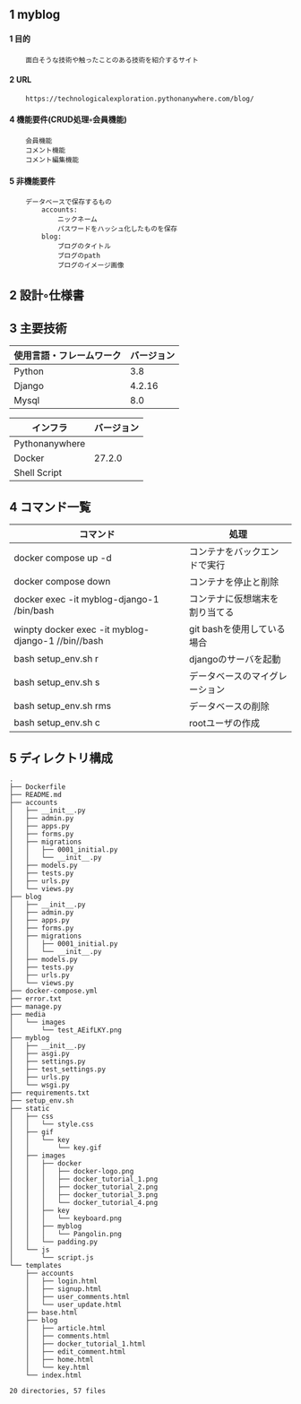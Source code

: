 ## 1 myblog
#### 1 目的
        面白そうな技術や触ったことのある技術を紹介するサイト
#### 2 URL
        https://technologicalexploration.pythonanywhere.com/blog/

#### 4 機能要件(CRUD処理◦会員機能)
        会員機能
        コメント機能
        コメント編集機能

#### 5 非機能要件
        データベースで保存するもの
            accounts:
                ニックネーム
                パスワードをハッシュ化したものを保存
            blog:
                ブログのタイトル
                ブログのpath
                ブログのイメージ画像

## 2 設計◦仕様書

## 3 主要技術
|使用言語・フレームワーク|バージョン|
|------------------------|----------|
|Python                  | 3.8      |
|Django                  | 4.2.16   |
|Mysql                   | 8.0      |


|インフラ       |バージョン     |
|---------------|---------------|
|Pythonanywhere |               |
|Docker         |27.2.0         |
|Shell Script   |               |

## 4 コマンド一覧

|コマンド                                   | 処理                          |
|------------------------------------------|-------------------------------|
|docker compose up -d                      |コンテナをバックエンドで実行   |
|docker compose down                       |コンテナを停止と削除           |
|docker exec -it myblog-django-1 /bin/bash |コンテナに仮想端末を割り当てる |
|winpty docker exec -it myblog-django-1 //bin//bash |git bashを使用している場合     |
|bash setup_env.sh r                       |djangoのサーバを起動           |
|bash setup_env.sh s                       |データベースのマイグレーション            |
|bash setup_env.sh rms                       |データベースの削除            |
|bash setup_env.sh c                       |rootユーザの作成           |

## 5 ディレクトリ構成

```
.
├── Dockerfile
├── README.md
├── accounts
│   ├── __init__.py
│   ├── admin.py
│   ├── apps.py
│   ├── forms.py
│   ├── migrations
│   │   ├── 0001_initial.py
│   │   └── __init__.py
│   ├── models.py
│   ├── tests.py
│   ├── urls.py
│   └── views.py
├── blog
│   ├── __init__.py
│   ├── admin.py
│   ├── apps.py
│   ├── forms.py
│   ├── migrations
│   │   ├── 0001_initial.py
│   │   └── __init__.py
│   ├── models.py
│   ├── tests.py
│   ├── urls.py
│   └── views.py
├── docker-compose.yml
├── error.txt
├── manage.py
├── media
│   └── images
│       └── test_AEifLKY.png
├── myblog
│   ├── __init__.py
│   ├── asgi.py
│   ├── settings.py
│   ├── test_settings.py
│   ├── urls.py
│   └── wsgi.py
├── requirements.txt
├── setup_env.sh
├── static
│   ├── css
│   │   └── style.css
│   ├── gif
│   │   └── key
│   │       └── key.gif
│   ├── images
│   │   ├── docker
│   │   │   ├── docker-logo.png
│   │   │   ├── docker_tutorial_1.png
│   │   │   ├── docker_tutorial_2.png
│   │   │   ├── docker_tutorial_3.png
│   │   │   └── docker_tutorial_4.png
│   │   ├── key
│   │   │   └── keyboard.png
│   │   ├── myblog
│   │   │   └── Pangolin.png
│   │   └── padding.py
│   └── js
│       └── script.js
└── templates
    ├── accounts
    │   ├── login.html
    │   ├── signup.html
    │   ├── user_comments.html
    │   └── user_update.html
    ├── base.html
    ├── blog
    │   ├── article.html
    │   ├── comments.html
    │   ├── docker_tutorial_1.html
    │   ├── edit_comment.html
    │   ├── home.html
    │   └── key.html
    └── index.html

20 directories, 57 files
```
